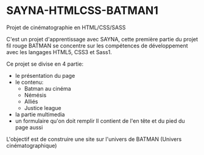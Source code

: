 # SAYNA-HTMLCSS-BATMAN1
Projet de cinématographie en HTML/CSS/SASS

C'est un projet d'apprentissage avec SAYNA, cette première partie du projet fil rouge BATMAN se concentre sur les compétences de
développement avec les langages HTML5, CSS3 et Sass1.

Ce projet se divise en 4 partie:
  - le présentation du page
  - le contenu:
      * Batman au cinéma
      * Némésis
      * Alliés
      * Justice league
  - la partie multimedia
  - un formulaire qu'on doit remplir
Il contient de l'en tête et du pied du page aussi

L'objectif est de construire une site sur l'univers de BATMAN (Univers cinématographique)
